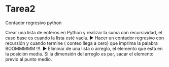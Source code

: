 # Tarea2
Contador regresivo python

Crear una lista de enteros en Python y realizar la suma con recursividad, el
caso base es cuando la lista esté vacía.
► Hacer un contador regresivo con recursión y cuando termine ( conteo llega a
cero) que imprima la palabra BOOMMMMM !!!.
► Eliminar de una lista o arreglo, el elemento que está en la posición media. Si
la dimensión del arreglo es par, sacar el elemento previo al punto medio.

